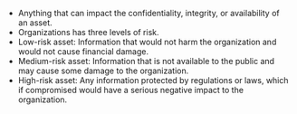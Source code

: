 
- Anything that can impact the confidentiality, integrity, or availability of an asset.
- Organizations has three levels of risk.
- Low-risk asset: Information that would not harm the organization and would not cause financial damage.
- Medium-risk asset: Information that is not available to the public and may cause some damage to the organization.
- High-risk asset: Any information protected by regulations or laws, which if compromised would have a serious negative impact to the organization.